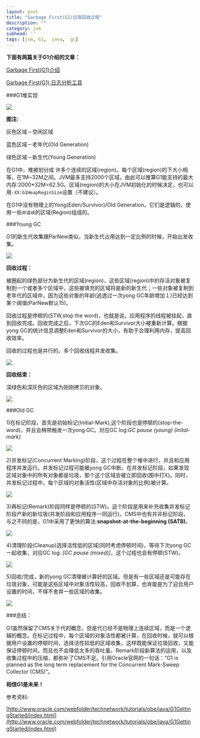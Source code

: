 ```yaml
---
layout: post
title: "Garbage First(G1)垃圾回收过程"
description: ""
category: jvm
subhead: ''
tags: [jvm, G1,  java,  gc]
---
```


**下面有两篇关于G1介绍的文章：**

[Garbage First(G1)介绍](/jvm/2012/07/08/g1-introduction/)

[Garbage First(G1) 日志分析工具](/java/2012/12/22/g1-log-tool/)

###G1堆实现


![](http://i1298.photobucket.com/albums/ag53/lichengwu/g158067ED36784_zps902cdd37.png)

**图注:**

灰色区域－空闲区域

蓝色区域－老年代(Old Generation)

绿色区域－新生代(Young Generation)

在G1中，堆被划分成  许多个连续的区域(region)。每个区域(region)的下大小相等，在1M~32M之间。JVM最多支持2000个区域，由此可以推算G1能支持的最大内存:2000\*32M=62.5G。区域(region)的大小在JVM初始化的时候决定，也可以用`-XX:G1HeapReginSize`设置（不建议）。

在G1中没有物理上的Yong(Eden/Survivor)/Old Generation，它们是逻辑的，使用一些`非连续`的区域(Region)组成的。

###Young GC 

G1的新生代收集跟ParNew类似，当新生代占用达到一定比例的时候，开始出发收集。

![](http://i1298.photobucket.com/albums/ag53/lichengwu/Slide10_zps4d4c908d.png)

**回收过程：**

被圈起的绿色部分为新生代的区域(region)，这些区域(region)中的存活对象被复制到一个或者多个区域中，这些被填充的区域将是新的新生代；一些对象被复制到老年代的区域中，因为这些对象的年龄(逃逸过一次yong GC年龄增加１)已经达到某个阈值(ParNew默认15)。

回收过程是停顿的(STW,stop the word)，也就是说，应用程序的线程被挂起，直到回收完成。回收完成之后，下次GC的Eden和Survivor大小被重新计算。根据yong GC的统计信息调整Eden和Survivor的大小，有助于合理利用内存，提高回收效率。

回收的过程也是并行的，多个回收线程并发收集。

![](http://i1298.photobucket.com/albums/ag53/lichengwu/Slide11_zpsf16e424a.png)

**回收结束：**

深绿色和深灰色的区域为刚刚拷贝的对象。


![](http://i1298.photobucket.com/albums/ag53/lichengwu/Slide12_zpsbbb92c32.png)

###Old GC

1)在标记阶段，首先是初始标记(Initial-Mark),这个阶段也是停顿的(stop-the-word)，并且会稍带触发一次yong GC。对应GC log:*GC pause (young) (inital-mark)*


![](http://i1298.photobucket.com/albums/ag53/lichengwu/Slide13_zps7d0f6d90.png)


2)并发标记(Concurrent Marking)阶段，这个过程在整个堆中进行，并且和应用程序并发运行。并发标记过程可能被yong GC中断。在并发标记阶段，如果发现区域对象中的所有对象都是垃圾，那个这个区域会被立即回收(图中打X)。同时，并发标记过程中，每个区域的对象活性(区域中存活对象的比例)被计算。


![](http://i1298.photobucket.com/albums/ag53/lichengwu/Slide14_zps18aa7759.png)

3)再标记(Remark)阶段同样是停顿的(STW)。这个阶段是用来补充收集并发标记阶段产新的新垃圾(并发阶段和应用程序一同运行)。CMS中也有并非标记阶段，与之不同的是，G1中采用了更快的算法:**snapshot-at-the-beginning (SATB)**。

![](http://i1298.photobucket.com/albums/ag53/lichengwu/Slide15_zps0f838b4f.png)

4)清理阶段(Cleanup)选择活性低的区域(同时考虑停顿时间)，等待下次yong GC一起收集，对应GC log: *\[GC pause \(mixed\)\]*，这个过程也会有停顿(STW)。

![](http://i1298.photobucket.com/albums/ag53/lichengwu/Slide16_zpsfa7decb6.png)

5)回收/完成，新的yong GC清理被计算好的区域。但是有一些区域还是可能存在垃圾对象，可能是这些区域中对象活性较高，回收不划算，也肯能是为了迎合用户设置的时间，不得不舍弃一些区域的收集。

![](http://i1298.photobucket.com/albums/ag53/lichengwu/Slide17_zpsae53425f.png)

###总结：

G1虽然保留了CMS关于代的概念，但是代已经不是物理上连续区域，而是一个逻辑的概念。在标记过程中，每个区域的对象活性都被计算，在回收时候，就可以根据用户设置的停顿时间，选择活性较低的区域收集，这样既能保证垃圾回收，又能保证停顿时间，而且也不会降低太多的吞吐量。Remark阶段新算法的运用，以及收集过程中的压缩，都弥补了CMS不足。引用Oracle官网的一句话：“G1 is planned as the long term replacement for the Concurrent Mark-Sweep Collector (CMS)”。

**相信G1是未来！**

参考资料:

[http://www.oracle.com/webfolder/technetwork/tutorials/obe/java/G1GettingStarted/index.html](http://www.oracle.com/webfolder/technetwork/tutorials/obe/java/G1GettingStarted/index.html)
　